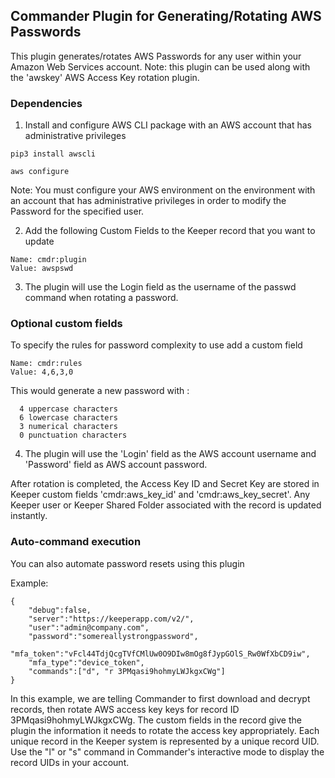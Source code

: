 Commander Plugin for Generating/Rotating AWS Passwords
----

This plugin generates/rotates AWS Passwords for any user within your Amazon Web Services account.
Note: this plugin can be used along with the 'awskey' AWS Access Key rotation plugin.

### Dependencies

1) Install and configure AWS CLI package with an AWS account that has administrative privileges

```
pip3 install awscli

aws configure
```

Note: You must configure your AWS environment on the environment with an account that has administrative privileges in order to modify the Password for the specified user.

2) Add the following Custom Fields to the Keeper record that you want to update

```
Name: cmdr:plugin
Value: awspswd
```

3) The plugin will use the Login field as the username of the passwd command when rotating a password.

### Optional custom fields
To specify the rules for password complexity to use add a custom field

```
Name: cmdr:rules
Value: 4,6,3,0
```

This would generate a new password with :
```
  4 uppercase characters
  6 lowercase characters
  3 numerical characters
  0 punctuation characters
```

4) The plugin will use the 'Login' field as the AWS account username and 'Password' field as AWS account password.

After rotation is completed, the Access Key ID and Secret Key are stored in Keeper custom fields 'cmdr:aws_key_id'  and 'cmdr:aws_key_secret'.  Any Keeper user or Keeper Shared Folder associated with the record is updated instantly.

### Auto-command execution

You can also automate password resets using this plugin

Example:

```
{
    "debug":false,
    "server":"https://keeperapp.com/v2/",
    "user":"admin@company.com",
    "password":"somereallystrongpassword",
    "mfa_token":"vFcl44TdjQcgTVfCMlUw0O9DIw8mOg8fJypGOlS_Rw0WfXbCD9iw",
    "mfa_type":"device_token",
    "commands":["d", "r 3PMqasi9hohmyLWJkgxCWg"]
}
```

In this example, we are telling Commander to first download and decrypt records, then rotate AWS access key keys for record ID 3PMqasi9hohmyLWJkgxCWg. The custom fields in the record give the plugin the information it needs to rotate the access key appropriately. Each unique record in the Keeper system is represented by a unique record UID.  Use the "l" or "s" command in Commander's interactive mode to display the record UIDs in your account.

